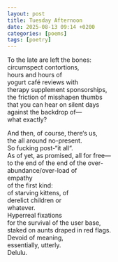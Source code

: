 ```yaml
---
layout: post
title: Tuesday Afternoon
date: 2025-08-13 09:14 +0200
categories: [poems]
tags: [poetry]
---
```


To the late are left the bones:  
circumspect contortions,  
hours and hours of  
yogurt café reviews with  
therapy supplement sponsorships,  
the friction of misshapen thumbs  
that you can hear on silent days  
against the backdrop of—  
what exactly?  

And then, of course, there‘s us,  
the all around no-present.  
So fucking post-“it all“.  
As of yet, as promised, all for free—  
to the end of the end of the over-  
abundance/over-load of  
empathy  
of the first kind:  
of starving kittens, of  
derelict children or  
whatever.  
Hyperreal fixations  
for the survival of the user base,  
staked on aunts draped in red flags.  
Devoid of meaning,  
essentially, utterly.  
Delulu.  
